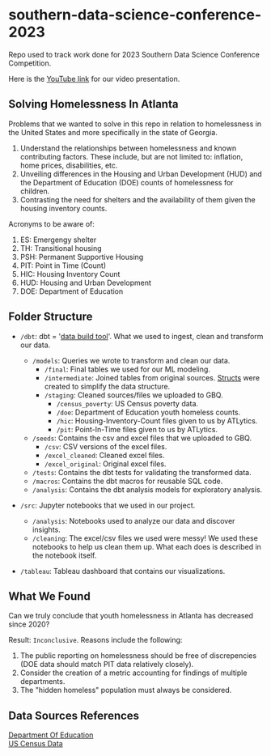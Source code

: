 # southern-data-science-conference-2023
Repo used to track work done for 2023 Southern Data Science Conference Competition. <br>

Here is the <a href="https://docs.getdbt.com/docs/introduction">YouTube link</a> for our video presentation.

## Solving Homelessness In Atlanta
Problems that we wanted to solve in this repo in relation to homelessness in the United States and more specifically in the state of Georgia.
  1) Understand the relationships between homelessness and known contributing factors. These include, but are not limited to: inflation, home prices, disabilities, etc.
  2) Unveiling differences in the Housing and Urban Development (HUD) and the Department of Education (DOE) counts of homelessness for children.
  3) Contrasting the need for shelters and the availability of them given the housing inventory counts.


Acronyms to be aware of:
  1) ES: Emergengy shelter
  2) TH: Transitional housing
  3) PSH: Permanent Supportive Housing
  4) PIT: Point in Time (Count)
  5) HIC: Housing Inventory Count
  6) HUD: Housing and Urban Development
  7) DOE: Department of Education

## Folder Structure
- `/dbt`: dbt = '<a href="https://docs.getdbt.com/docs/introduction">data build tool</a>'. What we used to ingest, clean and transform our data. <br>
  - `/models`: Queries we wrote to transform and clean our data. <br>
    - `/final`: Final tables we used for our ML modeling.
    - `/intermediate`: Joined tables from original sources. <a href="https://datacadamia.com/data/type/relation/sql/struct">Structs</a> were created to simplify the data structure.
    - `/staging`: Cleaned sources/files we uploaded to GBQ.
      - `/census_poverty`: US Census poverty data.
      - `/doe`: Department of Education youth homeless counts.
      - `/hic`: Housing-Inventory-Count files given to us by ATLytics.
      - `/pit`: Point-In-Time files given to us by ATLytics.
  - `/seeds`: Contains the csv and excel files that we uploaded to GBQ. <br>
    - `/csv`: CSV versions of the excel files.
    - `/excel_cleaned`: Cleaned excel files.
    - `/excel_original`: Original excel files.
  - `/tests`: Contains the dbt tests for validating the transformed data. <br>
  - `/macros`: Contains the dbt macros for reusable SQL code. <br>
  - `/analysis`: Contains the dbt analysis models for exploratory analysis. <br>

- `/src`: Jupyter notebooks that we used in our project.
  - `/analysis`: Notebooks used to analyze our data and discover insights.
  - `/cleaning`: The excel/csv files we used were messy! We used these notebooks to help us clean them up. What each does is described in the notebook itself.

- `/tableau`: Tableau dashboard that contains our visualizations.

## What We Found

Can we truly conclude that youth homelessness in Atlanta has decreased since 2020? <br>

Result: `Inconclusive`. Reasons include the following: <br>

1) The public reporting on homelessness should be free of discrepencies (DOE data should match PIT data relatively closely). <br>
2) Consider the creation of a metric accounting for findings of multiple departments. <br>
3) The "hidden homeless" population must always be considered. <br>



## Data Sources References

<a href="https://eddataexpress.ed.gov/dashboard/homeless/2021-2022?sy=2919&s=1035">Department Of Education</a> <br>
<a href="https://data.census.gov/table">US Census Data</a>


